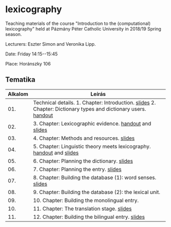 # lexicography
Teaching materials of the course "Introduction to the (computational) lexicography" held at Pázmány Péter Catholic University in 2018/19 Spring season. 

Lecturers: Eszter Simon and Veronika Lipp. 

Date: Friday 14:15--15:45

Place: Horánszky 106

## Tematika

| Alkalom | Leírás |
|---------|--------|
| 01. | Technical details. 1. Chapter: Introduction. [slides](Lexicography_1.pdf) 2. Chapter: Dictionary types and dictionary users. [handout](ppt-hez_1.docx) |
| 02. | 3. Chapter: Lexicographic evidence. [handout](lexico_handout_2019_02_22.pdf) and [slides](lexi_ea_2019_02_22.pdf)|
| 03. | 4. Chapter: Methods and resources. [slides](Lexikografia_KA.pdf)  |
| 04. | 5. Chapter: Linguistic theory meets lexicography. [handout](lexico_handout.pdf) and [slides](lexico5.pdf) |
| 05. | 6. Chapter: Planning the dictionary. [slides](chapter6.pptx) |
| 06. | 7. Chapter: Planning the entry. [slides](lexikografia7.pdf) |
| 07. | 8. Chapter: Building the database (1): word senses. [slides](szamlexiko_DodeReka.pdf)|
| 08. | 9. Chapter: Building the database (2): the lexical unit. |
| 09. | 10. Chapter: Building the monolingual entry. |
| 10. | 11. Chapter: The translation stage. [slides](chapter11.pdf) |
| 11. | 12. Chapter: Building the bilingual entry. [slides](chapter12.pdf) |
